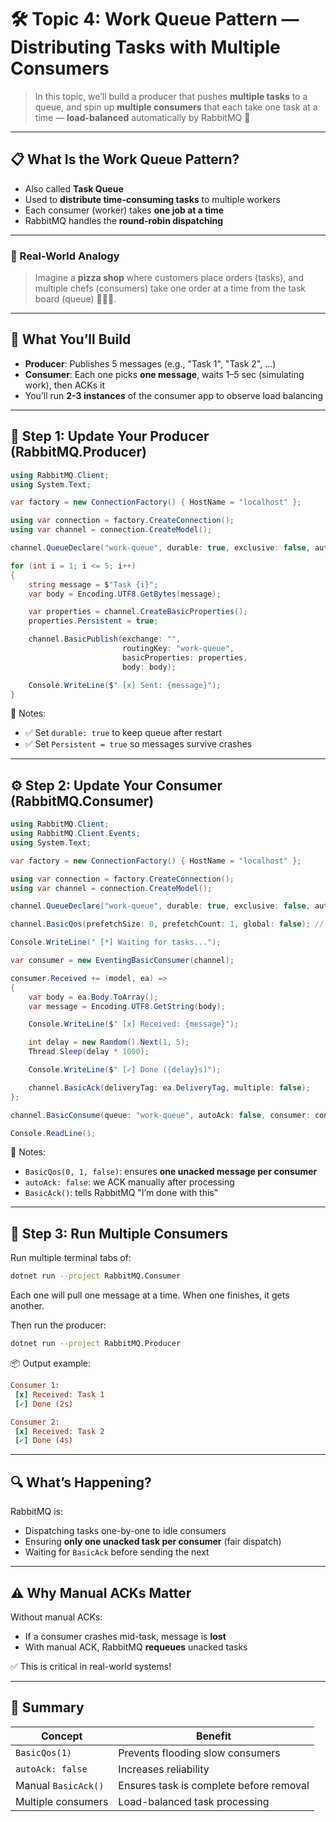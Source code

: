 # 🛠️ **Topic 4: Work Queue Pattern — Distributing Tasks with Multiple Consumers**

> In this topic, we’ll build a producer that pushes **multiple tasks** to a queue, and spin up **multiple consumers** that each take one task at a time — **load-balanced** automatically by RabbitMQ 💪

---

## 📋 What Is the Work Queue Pattern?

- Also called **Task Queue**
- Used to **distribute time-consuming tasks** to multiple workers
- Each consumer (worker) takes **one job at a time**
- RabbitMQ handles the **round-robin dispatching**

---

### 🧠 Real-World Analogy

> Imagine a **pizza shop** where customers place orders (tasks), and multiple chefs (consumers) take one order at a time from the task board (queue) 🧑‍🍳🍕.

---

## 🧪 What You’ll Build

- **Producer**: Publishes 5 messages (e.g., "Task 1", "Task 2", …)
- **Consumer**: Each one picks **one message**, waits 1–5 sec (simulating work), then ACKs it
- You’ll run **2-3 instances** of the consumer app to observe load balancing

---

## 🧱 Step 1: Update Your Producer (RabbitMQ.Producer)

```csharp
using RabbitMQ.Client;
using System.Text;

var factory = new ConnectionFactory() { HostName = "localhost" };

using var connection = factory.CreateConnection();
using var channel = connection.CreateModel();

channel.QueueDeclare("work-queue", durable: true, exclusive: false, autoDelete: false, arguments: null);

for (int i = 1; i <= 5; i++)
{
    string message = $"Task {i}";
    var body = Encoding.UTF8.GetBytes(message);

    var properties = channel.CreateBasicProperties();
    properties.Persistent = true;

    channel.BasicPublish(exchange: "",
                         routingKey: "work-queue",
                         basicProperties: properties,
                         body: body);

    Console.WriteLine($" [x] Sent: {message}");
}
```

🧠 Notes:

- ✅ Set `durable: true` to keep queue after restart
- ✅ Set `Persistent = true` so messages survive crashes

---

## ⚙️ Step 2: Update Your Consumer (RabbitMQ.Consumer)

```csharp
using RabbitMQ.Client;
using RabbitMQ.Client.Events;
using System.Text;

var factory = new ConnectionFactory() { HostName = "localhost" };

using var connection = factory.CreateConnection();
using var channel = connection.CreateModel();

channel.QueueDeclare("work-queue", durable: true, exclusive: false, autoDelete: false, arguments: null);

channel.BasicQos(prefetchSize: 0, prefetchCount: 1, global: false); // Fair dispatch

Console.WriteLine(" [*] Waiting for tasks...");

var consumer = new EventingBasicConsumer(channel);

consumer.Received += (model, ea) =>
{
    var body = ea.Body.ToArray();
    var message = Encoding.UTF8.GetString(body);

    Console.WriteLine($" [x] Received: {message}");

    int delay = new Random().Next(1, 5);
    Thread.Sleep(delay * 1000);

    Console.WriteLine($" [✓] Done ({delay}s)");

    channel.BasicAck(deliveryTag: ea.DeliveryTag, multiple: false);
};

channel.BasicConsume(queue: "work-queue", autoAck: false, consumer: consumer);

Console.ReadLine();
```

🧠 Notes:

- `BasicQos(0, 1, false)`: ensures **one unacked message per consumer**
- `autoAck: false`: we ACK manually after processing
- `BasicAck()`: tells RabbitMQ "I’m done with this"

---

## 🧪 Step 3: Run Multiple Consumers

Run multiple terminal tabs of:

```bash
dotnet run --project RabbitMQ.Consumer
```

Each one will pull one message at a time. When one finishes, it gets another.

Then run the producer:

```bash
dotnet run --project RabbitMQ.Producer
```

📦 Output example:

```ini
Consumer 1:
 [x] Received: Task 1
 [✓] Done (2s)

Consumer 2:
 [x] Received: Task 2
 [✓] Done (4s)
```

---

## 🔍 What’s Happening?

RabbitMQ is:

- Dispatching tasks one-by-one to idle consumers
- Ensuring **only one unacked task per consumer** (fair dispatch)
- Waiting for `BasicAck` before sending the next

---

## ⚠️ Why Manual ACKs Matter

Without manual ACKs:

- If a consumer crashes mid-task, message is **lost**
- With manual ACK, RabbitMQ **requeues** unacked tasks

✅ This is critical in real-world systems!

---

## 🧠 Summary

| Concept             | Benefit                                 |
| ------------------- | --------------------------------------- |
| `BasicQos(1)`       | Prevents flooding slow consumers        |
| `autoAck: false`    | Increases reliability                   |
| Manual `BasicAck()` | Ensures task is complete before removal |
| Multiple consumers  | Load-balanced task processing           |
